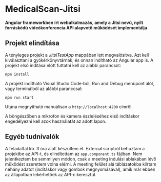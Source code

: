 # MedicalScan-Jitsi

**Angular frameworkben írt webalkalmazás, amely a Jitsi nevű, nyílt forráskódú videókonferencia API alapvető működését implementálja**

Projekt elindítása
-

A tényleges projekt a *JitsiTestApp* mappában lett megvalósítva. Azt kell kiválasztani a gyökérkönyvtárnak, és onnan indítható az Angular app is.
A projekt első indítása előtt futtatni kell az alábbi parancsot:

`npm install`

A projekt indítható Visual Studio Code-ból, Run and Debug menüpont alól, vagy terminálból az alábbi paranccsal:

`npm run start`

Utána megnyitható manuálisan a `http://localhost:4200` címről.

A böngészőben a mikrofon és kamera észleléséhez első indításkor engedélyezni kell azok használatát az adott lapon.

Egyéb tudnivalók
-

A feladattal kb. 3 óra alatt készültem el. External scriptről behúztam a projektbe az API-t, és elindítottam az `app.component.ts` fájlban. Nem jelentkeztem be semmilyen módon, csak a meeting indulási ablakában lévő működést szerettem volna elérni. A meeting felület alá táblázatokba kiírtam néhány adatot (indításkor vagy gombok megnyomásával), amik már ebben az állapotban lekérhetőek az API-n keresztül.
